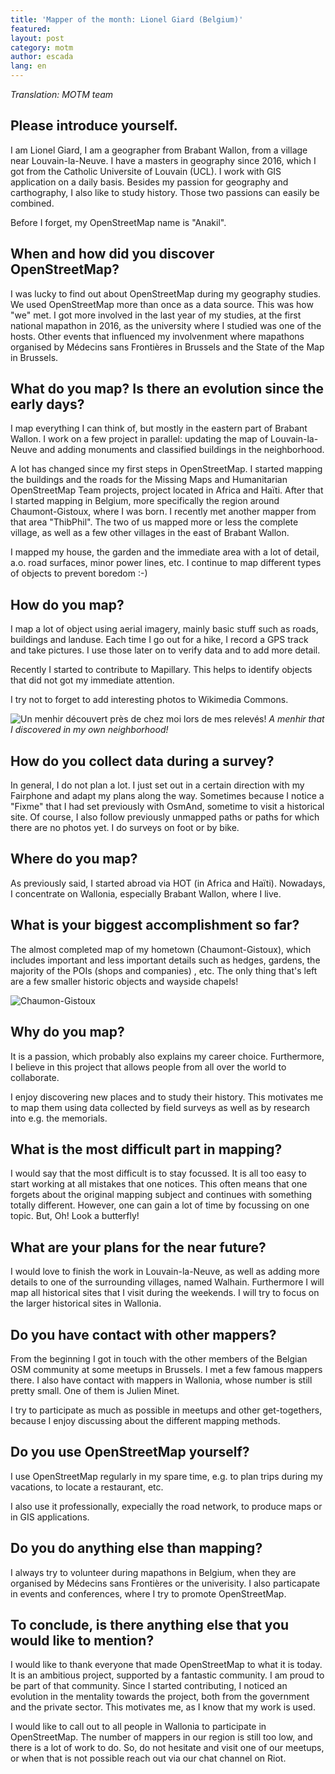 ```yaml
---
title: 'Mapper of the month: Lionel Giard (Belgium)'
featured:
layout: post
category: motm
author: escada
lang: en
---
```

_Translation: MOTM team_

## Please introduce yourself.

I am Lionel Giard, I am a geographer from Brabant Wallon, from a village near Louvain-la-Neuve. I have a masters in geography since 2016, which I got from the Catholic Universite of Louvain (UCL). I work with GIS application on a daily basis. Besides my passion for geography and carthography, I also like to study history. Those two passions can easily be combined.

Before I forget, my OpenStreetMap name is "Anakil".

## When and how did you discover OpenStreetMap?

I was lucky to find out about OpenStreetMap during my geography studies. We used OpenStreetMap more than once as a data source. This was how "we" met. I got more involved in the last year of my studies, at the first national mapathon in 2016, as the university where I studied was one of the hosts. Other events that influenced my involvenment where mapathons organised by Médecins sans Frontières in Brussels and the State of the Map in Brussels.

## What do you map? Is there an evolution since the early days?

I map everything I can think of, but mostly in the eastern part of  Brabant Wallon. I work on a few project in parallel: updating the map of Louvain-la-Neuve and adding monuments and classified buildings in the neighborhood.

A lot has changed since my first steps in OpenStreetMap. I started mapping the buildings and the roads for the Missing Maps  and Humanitarian OpenStreetMap Team projects, project located in Africa and Haïti. After that I started mapping in Belgium, more specifically the region around Chaumont-Gistoux, where I was born.
I recently met another mapper from that area "ThibPhil". The two of us mapped more or less the complete village, as well as a few other villages in the east of Brabant Wallon.

I mapped my house, the garden and the immediate area with a lot of detail, a.o. road surfaces, minor power lines, etc. I continue to map different types of objects to prevent boredom :-)

## How do you map?

I map a lot of object using aerial imagery, mainly basic stuff such as roads, buildings and landuse. Each time I go out for a hike, I record a GPS track and take pictures. I use those later on to verify data and to add more detail.

Recently I started to contribute to Mapillary. This helps to identify objects that did not got my immediate attention.

I try not to forget to add interesting photos to Wikimedia Commons.


![Un menhir découvert près de chez moi lors de mes relevés!](https://photos.smugmug.com/OSM/Screenshots/Mapper-in-the-Spotlight/Lionel-Giard/i-7cLXrTG/0/34093fa6/S/menhir-S.png)
*A menhir that I discovered in my own neighborhood!*

## How do you collect data during a survey?
In general, I do not plan a lot. I just set out in a certain direction with my Fairphone and adapt my plans along the way. Sometimes because I notice a "Fixme" that I had set previously with OsmAnd, sometime to visit a historical site. Of course, I also follow previously unmapped paths or paths for which there are no photos yet.
I do surveys on foot or by bike.

## Where do you map?

As previously said, I started abroad via HOT (in Africa and Haïti). Nowadays, I concentrate on Wallonia, especially Brabant Wallon, where I live.

## What is your biggest accomplishment so far?

The almost completed map of my hometown (Chaumont-Gistoux), which includes important and less important details such as hedges, gardens, the majority of the POIs (shops and companies)
, etc. The only thing that's left are a few smaller historic objects and wayside chapels!

![Chaumon-Gistoux](https://photos.smugmug.com/OSM/Screenshots/Mapper-in-the-Spotlight/Lionel-Giard/i-zRLWsFq/0/35bdd5e7/M/image-M.png)



## Why do you map?

It is a passion, which probably also explains my career choice. Furthermore, I believe in this project that allows people from all over the world to collaborate.

I enjoy discovering new places and to study their history. This motivates me to map them using data collected by field surveys as well as by research into e.g. the memorials.

## What is the most difficult part in mapping?

I would say that the most difficult is to stay focussed. It is all too easy to start working at all mistakes that one notices. This often means that one forgets about the original mapping subject and continues with something totally different.
However, one can gain a lot of time by focussing on one topic. But, Oh! Look a butterfly!

## What are your plans for the near future?

I would love to finish the work in Louvain-la-Neuve, as well as adding more details to one of the surrounding villages, named Walhain. Furthermore I will map all historical sites that I visit during the weekends. I will try to focus on the larger historical sites in Wallonia.

## Do you have contact with other mappers?
From the beginning I got in touch with the other members of the Belgian OSM community at some meetups in Brussels. I met a few famous mappers there. I also have contact with mappers in Wallonia, whose number is still pretty small. One of them is Julien Minet.

I try to participate as much as possible in meetups and other get-togethers, because I enjoy discussing about the different mapping methods.

## Do you use OpenStreetMap yourself?

I use OpenStreetMap regularly in my spare time, e.g. to plan trips during my vacations, to locate a restaurant, etc.

I also use it professionally, expecially the road network, to produce maps or in GIS applications.


## Do you do anything else than mapping?

I always try to volunteer during mapathons in Belgium, when they are organised by Médecins sans Frontières or the univerisity. I also particapate in events and conferences, where I try to promote OpenStreetMap.

## To conclude, is there anything else that you would like to mention?

I would like to thank everyone that made OpenStreetMap to what it is today. It is an ambitious project, supported by a fantastic community. I am proud to be part of that community. Since I started contributing, I noticed an evolution in the mentality towards the  project, both from the government and the private sector. This motivates me, as I know that my work is used.

I would like to call out to all people in Wallonia to participate in OpenStreetMap. The number of mappers in our region is still too low, and there is a lot of work to do.
So, do not hesitate and visit one of our meetups, or when that is not possible reach out via our chat channel on Riot.
